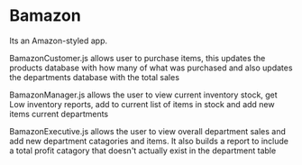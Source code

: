 # Bamazon
Its an Amazon-styled app.
 
BamazonCustomer.js allows user to purchase items, this updates the products database with how many of what was purchased and also updates the departments database with the total sales

BamazonManager.js allows the user to view current inventory stock, get Low inventory reports, add to current list of items in stock and add new items current departments

BamazonExecutive.js allows the user to view overall department sales and add new department catagories and items.  It also builds a report to include a total profit catagory that doesn't actually exist in the department table